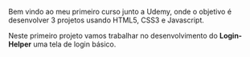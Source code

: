 Bem vindo ao meu primeiro curso junto a Udemy, onde o objetivo é desenvolver 3 projetos usando HTML5, CSS3 e Javascript.

Neste primeiro projeto vamos trabalhar no desenvolvimento do **Login-Helper** uma tela de login básico. 

